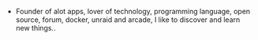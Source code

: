 - Founder of alot apps, lover of technology, programming language, open source, forum, docker, unraid and arcade, I like to discover and learn new things..
  <br>































































































































































